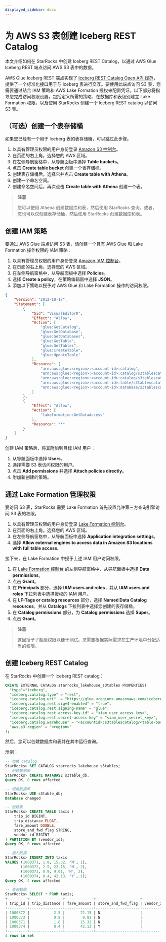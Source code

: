```yaml
---
displayed_sidebar: docs
---
```


# 为 AWS S3 表创建 Iceberg REST Catalog

本文介绍如何在 StarRocks 中创建 Iceberg REST Catalog，以通过 AWS Glue Iceberg REST 端点访问 AWS S3 表中的数据。

AWS Glue Iceberg REST 端点实现了 [Iceberg REST Catalog Open API 规范](https://github.com/apache/iceberg/blob/main/open-api/rest-catalog-open-api.yaml)，提供了一个标准化接口用于与 Iceberg 表进行交互。要使用此端点访问 S3 表，您需要通过结合 IAM 策略和 AWS Lake Formation 授权来配置凭证。以下部分将指导您完成访问权限设置，包括定义所需的策略、在数据库和表级别建立 Lake Formation 权限，以及使用 StarRocks 创建一个 Iceberg REST catalog 以访问 S3 表。

## （可选）创建一个表存储桶

如果您已经有一个用于 Iceberg 表的表存储桶，可以跳过此步骤。

1. 以具有管理员权限的用户身份登录 [Amazon S3 控制台](https://console.aws.amazon.com/s3)。
2. 在页面的右上角，选择您的 AWS 区域。
3. 在左侧导航窗格中，从导航面板中选择 **Table buckets**。
4. 点击 **Create table bucket** 创建一个表存储桶。
5. 创建表存储桶后，选择它并点击 **Create table with Athena**。
6. 创建一个命名空间。
7. 创建命名空间后，再次点击 **Create table with Athena** 创建一个表。

> **注意**
> 
> 您可以使用 Athena 创建数据库和表，然后使用 StarRocks 查询。或者，您也可以仅创建表存储桶，然后使用 StarRocks 创建数据库和表。

## 创建 IAM 策略

要通过 AWS Glue 端点访问 S3 表，请创建一个具有 AWS Glue 和 Lake Formation 操作权限的 IAM 策略：

1. 以具有管理员权限的用户身份登录 [Amazon IAM 控制台](https://console.aws.amazon.com/iam)。
2. 在页面的右上角，选择您的 AWS 区域。
3. 在左侧导航窗格中，从导航面板中选择 **Policies**。
4. 选择 **Create a policy**，在策略编辑器中选择 **JSON**。
5. 添加以下策略以授予对 AWS Glue 和 Lake Formation 操作的访问权限。

```json
{
    "Version": "2012-10-17",
    "Statement": [
        {
            "Sid": "VisualEditor0",
            "Effect": "Allow",
            "Action": [
                "glue:GetCatalog",
                "glue:GetDatabase",
                "glue:GetDatabases",
                "glue:GetTable",
                "glue:GetTables",
                "glue:CreateTable",
                "glue:UpdateTable"
            ],
            "Resource": [
                "arn:aws:glue:<region>:<account-id>:catalog",
                "arn:aws:glue:<region>:<account-id>:catalog/s3tablescatalog",
                "arn:aws:glue:<region>:<account-id>:catalog/s3tablescatalog/<s3_table_bucket_name>",
                "arn:aws:glue:<region>:<account-id>:table/s3tablescatalog/<s3_table_bucket_name>/<namespace>/*",
                "arn:aws:glue:<region>:<account-id>:database/s3tablescatalog/<s3_table_bucket_name>/<namespace>"
            ]
        },
        {
            "Effect": "Allow",
            "Action": [
                "lakeformation:GetDataAccess"
            ],
            "Resource": "*"
        }
    ]
}
```

创建 IAM 策略后，将其附加到目标 IAM 用户：

1. 从导航面板中选择 **Users**。
2. 选择需要 S3 表访问权限的用户。
3. 点击 **Add permissions** 并选择 **Attach policies directly**。
4. 附加新创建的策略。

## 通过 Lake Formation 管理权限

要访问 S3 表，StarRocks 需要 Lake Formation 首先设置允许第三方查询引擎访问 S3 表的权限。

1. 以具有管理员权限的用户身份登录 [Lake Formation 控制台](https://console.aws.amazon.com/lakeformation)。
2. 在页面的右上角，选择您的 AWS 区域。
3. 在左侧导航窗格中，从导航面板中选择 **Application integration settings**。
4. 选择 **Allow external engines to access data in Amazon S3 locations with full table access.**

接下来，在 Lake Formation 中授予上述 IAM 用户访问权限。

1. 在 [Lake Formation 控制台](https://console.aws.amazon.com/lakeformation) 的左侧导航窗格中，从导航面板中选择 **Data permissions**。
2. 点击 **Grant**。
3. 在 **Principals** 部分，选择 **IAM users and roles**，并从 **IAM users and roles** 下拉列表中选择授权的 IAM 用户。
4. 在 **LF-Tags or catalog resources** 部分，选择 **Named Data Catalog resources**，并从 **Catalogs** 下拉列表中选择您创建的表存储桶。
5. 在 **Catalog permissions** 部分，为 **Catalog permissions** 选择 **Super**。
6. 点击 **Grant**。

> **注意**
>
> 这里授予了超级权限以便于测试。您需要根据实际需求在生产环境中分配适当的权限。

## 创建 Iceberg REST Catalog

在 StarRocks 中创建一个 Iceberg REST catalog：

```SQL
CREATE EXTERNAL CATALOG starrocks_lakehouse_s3tables PROPERTIES(
  "type"="iceberg",
  "iceberg.catalog.type" = "rest",
  "iceberg.catalog.uri"  = "https://glue.<region>.amazonaws.com/iceberg",
  "iceberg.catalog.rest.sigv4-enabled" = "true",
  "iceberg.catalog.rest.signing-name" = "glue",
  "iceberg.catalog.rest.access-key-id" = "<iam_user_access_key>",
  "iceberg.catalog.rest.secret-access-key" = "<iam_user_secret_key>",
  "iceberg.catalog.warehouse" = "<accountid>:s3tablescatalog/<table-bucket-name>",
  "aws.s3.region" = "<region>"
);
```

然后，您可以创建数据库和表并在其中运行查询。

示例：

```SQL
-- 切换 catalog
StarRocks> SET CATALOG starrocks_lakehouse_s3tables;
-- 创建数据库
StarRocks> CREATE DATABASE s3table_db;
Query OK, 0 rows affected

-- 切换数据库
StarRocks> USE s3table_db;
Database changed

-- 创建表
StarRocks> CREATE TABLE taxis (
    trip_id BIGINT,
    trip_distance FLOAT,
    fare_amount DOUBLE,
    store_and_fwd_flag STRING,
    vendor_id BIGINT
) PARTITION BY (vendor_id);
Query OK, 0 rows affected 

-- 插入数据
StarRocks> INSERT INTO taxis 
VALUES (1000371, 1.8, 15.32, 'N', 1), 
       (1000372, 2.5, 22.15, 'N', 2),
       (1000373, 0.9, 9.01, 'N', 2),
       (1000374, 8.4, 42.13, 'Y', 1);
Query OK, 4 rows affected

-- 查询数据
StarRocks> SELECT * FROM taxis;
+---------+---------------+-------------+--------------------+-----------+
| trip_id | trip_distance | fare_amount | store_and_fwd_flag | vendor_id |
+---------+---------------+-------------+--------------------+-----------+
| 1000372 |           2.5 |       22.15 | N                  |         2 |
| 1000373 |           0.9 |        9.01 | N                  |         2 |
| 1000371 |           1.8 |       15.32 | N                  |         1 |
| 1000374 |           8.4 |       42.13 | Y                  |         1 |
+---------+---------------+-------------+--------------------+-----------+
4 rows in set
```

